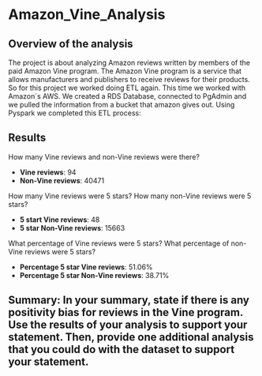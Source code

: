 # Amazon_Vine_Analysis
## Overview of the analysis  
The project is about analyzing Amazon reviews written by members of the paid Amazon Vine program. The Amazon Vine program is a service that allows manufacturers and publishers to receive reviews for their products.
So for this project we worked doing ETL again. This time we worked with Amazon´s AWS. We created a RDS Database, connected to PgAdmin and we pulled the information from a bucket that amazon gives out. Using Pyspark we completed this ETL process:  


## Results

How many Vine reviews and non-Vine reviews were there?
- **Vine reviews**: 94 
- **Non-Vine reviews**: 40471  
  
How many Vine reviews were 5 stars? How many non-Vine reviews were 5 stars?  
- **5 start Vine reviews**: 48 
- **5 star Non-Vine reviews**: 15663  
  
What percentage of Vine reviews were 5 stars? What percentage of non-Vine reviews were 5 stars?  
- **Percentage 5 star Vine reviews**: 51.06% 
- **Percentage 5 star Non-Vine reviews**: 38.71%  

## Summary: In your summary, state if there is any positivity bias for reviews in the Vine program. Use the results of your analysis to support your statement. Then, provide one additional analysis that you could do with the dataset to support your statement.


